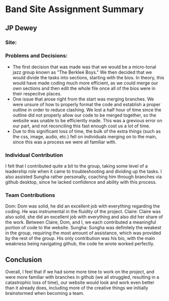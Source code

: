 # Band Site Assignment Summary
## JP Dewey

### Site:

### Problems and Decisions:
- The first decision that was made was that we would be a micro-tonal jazz group known as "The Berkleé Boys." We then decided that we would divide the tasks into sections, starting with the bios. In theory, this would have made coding much more efficient, as we could merge our own sections and then edit the whole file once all of the bios were in their respecitve places.
- One issue that arose right from the start was merging branches. We were unsure of how to properly format the code and establish a proper outline in order to reduce clashing. We lost a half hour of time since the outline did not properly allow our code to be merged together, so the website was unable to be efficiently made. This was a grevious error on our part, and not reconciling this fast enough cost us a lot of time.
- Due to this significant loss of time, the bulk of the extra things (such as the css, image, audio, etc.) fell on individuals merging on to the main, since this was a process we were all familiar with.

### Individual Contribution
I felt that I contributed quite a bit to the group, taking some level of a leadership role when it came to troubleshooting and dividing up the tasks. I also assisted Sungha rather personally, coaching him through branches via github desktop, since he lacked confidence and ability with this process.

### Team Contributions
Dom: Dom was solid, he did an excellent job with everything regarding the coding. He was instrumental in the fluidity of the project.
Claire: Claire was also solid, she did an excellent job with everything and also did her share of the work. Between Claire, Dom, and I, we each contributed a meaningful portion of code to the website.
Sungha: Sungha was definitely the weakest in the group, requiring the most amount of assistance, which was provided by the rest of the group. His only contribution was his bio, with the main weakness being navigating github, the code he wrote worked perfectly.

## Conclusion
Overall, I feel that if we had some more time to work on the project, and were more familiar with branches in github (we all struggled, resulting in a catastrophic loss of time), our website would look and work even better than it already does, including more of the creative things we initially brainstormed when becoming a team.
